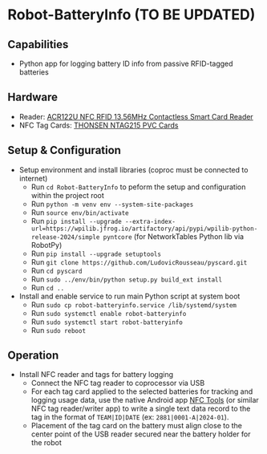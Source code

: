 # Robot-BatteryInfo (TO BE UPDATED)

## Capabilities
* Python app for logging battery ID info from passive RFID-tagged batteries

## Hardware
* Reader: [ACR122U NFC RFID 13.56MHz Contactless Smart Card Reader](https://www.amazon.com/ACR122U-Reader-Writer-Ntag213-Software/dp/B07KRKPWYC/ref=sr_1_3)
* NFC Tag Cards: [THONSEN NTAG215 PVC Cards](https://www.amazon.com/dp/B087P24Q8K)

## Setup & Configuration
* Setup environment and install libraries (coproc must be connected to internet)
  * Run `cd Robot-BatteryInfo` to peform the setup and configuration within the project root
  * Run `python -m venv env --system-site-packages`
  * Run `source env/bin/activate`
  * Run `pip install --upgrade --extra-index-url=https://wpilib.jfrog.io/artifactory/api/pypi/wpilib-python-release-2024/simple pyntcore` (for NetworkTables Python lib via RobotPy)
  * Run `pip install --upgrade setuptools`
  * Run `git clone https://github.com/LudovicRousseau/pyscard.git`
  * Run `cd pyscard`
  * Run `sudo ../env/bin/python setup.py build_ext install`
  * Run `cd ..`
* Install and enable service to run main Python script at system boot
  * Run `sudo cp robot-batteryinfo.service /lib/systemd/system`
  * Run `sudo systemctl enable robot-batteryinfo`
  * Run `sudo systemctl start robot-batteryinfo`
  * Run `sudo reboot` 

## Operation
* Install NFC reader and tags for battery logging
  * Connect the NFC tag reader to coprocessor via USB
  * For each tag card applied to the selected batteries for tracking and logging usage data, use the native Android app [NFC Tools](https://play.google.com/store/apps/details?id=com.wakdev.wdnfc&gl=US) (or similar NFC tag reader/writer app) to write a single text data record to the tag in the format of `TEAM|ID|DATE` (ex: `2881|0001-A|2024-01`). 
  * Placement of the tag card on the battery must align close to the center point of the USB reader secured near the battery holder for the robot

